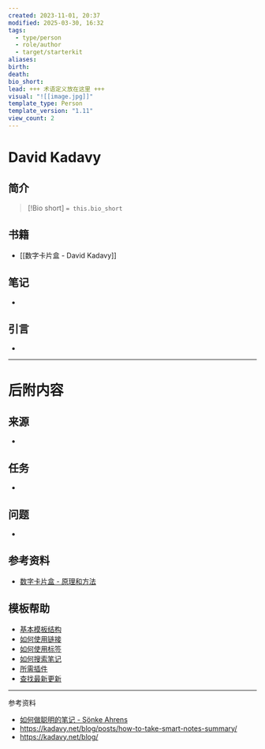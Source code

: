 ```yaml
---
created: 2023-11-01, 20:37
modified: 2025-03-30, 16:32
tags:
  - type/person
  - role/author
  - target/starterkit
aliases: 
birth: 
death: 
bio_short: 
lead: +++ 术语定义放在这里 +++
visual: "![[image.jpg]]"
template_type: Person
template_version: "1.11"
view_count: 2
---
```


# David Kadavy

##  简介
<!-- 作者的简短传记 -->

> [!Bio short]
> `= this.bio_short`



## 书籍
<!-- 只列出我读过的最重要的书籍 -->
- [[数字卡片盒 - David Kadavy]]


## 笔记
<!-- 我思考的主要内容 -->
- 


## 引言
<!-- 值得注意的引言及其页码或位置引用 -->
- 

---
# 后附内容
## 来源
<!-- 始终保留指向来源的链接- --> 
- 

## 任务
<!-- 这个笔记还需要做什么？ --> 
- 

## 问题
<!-- 您还需要考虑什么？ -->
- 

## 参考资料
<!-- 指向内容中未引用页面的链接 -->
- [数字卡片盒 - 原理和方法](Digital%20Zettelkasten%20-%20Principles%20and%20Methods.md)

## 模板帮助

- [基本模板结构](https://github.com/groepl/Obsidian-Templates#basic-template-structure)
- [如何使用链接](https://github.com/groepl/Obsidian-Templates#how-to-use-links)
- [如何使用标签](https://github.com/groepl/Obsidian-Templates#how-to-use-tags)
- [如何搜索笔记](https://github.com/groepl/Obsidian-Templates#how-to-search-notes)
- [所需插件](https://github.com/groepl/Obsidian-Templates#obsidian-plugins-needed)
- [查找最新更新](https://github.com/groepl/Obsidian-Templates)








---
参考资料

- [如何做聪明的笔记 - Sönke Ahrens](How%20to%20take%20Smart%20Notes%20-%20Sönke%20Ahrens.md)
- https://kadavy.net/blog/posts/how-to-take-smart-notes-summary/
- https://kadavy.net/blog/



